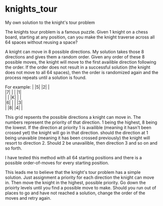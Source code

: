 # knights_tour
My own solution to the knight's tour problem

The knights tour problem is a famous puzzle. Given 1 knight on a chess board, starting at any position, can you make the knight traverse across all 64 spaces without reusing a space?

A knight can move in 8 possible directions. My solution takes those 8 directions and gives them a random order. Given any order of these 8 possible moves, the knight will move to the first availible direction following the order. If the order does not result in a successful solution (the knight does not move to all 64 spaces), then the order is randomized again and the process repeats until a solution is found.

For example:
| |5| |2| |<br/>
|7| | | |1|<br/>
| | |K| | |<br/>
|6| | | |3|<br/>
| |8| |4| |<br/>

This grid repsents the possible directions a knight can move in. The numbers represent the priority of that direction. 1 being the highest, 8 being the lowest. If the direction at priority 1 is availible (meaning it hasn't been crossed yet) the knight will go in that direction. should the direction at 1 being unavaible (meaning it has been crossed previously) the knight will resort to direction 2. Should 2 be unavailible, then direction 3 and so on and so forth. 

I have tested this method with all 64 starting positions and there is a possible order-of-moves for every starting position.

This leads me to believe that the knight's tour problem has a simple solution. Just assignment a priority for each direction the knight can move in. Then move the knight in the highest, possible priority. Go down the prioirty levels until you find a possible move to make. Should you run out of places to go and have not reached a solution, change the order of the moves and retry again.
